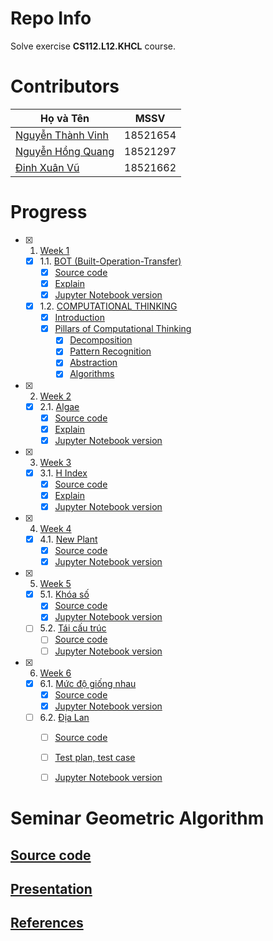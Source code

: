 # Repo Info
Solve exercise **CS112.L12.KHCL** course.
# Contributors
| Họ và Tên                                             | MSSV     |
|-------------------------------------------------------|----------|
| [Nguyễn Thành Vinh](https://github.com/VinhDevNguyen) | 18521654 |
| [Nguyễn Hồng Quang](https://github.com/Dokkaebi00)    | 18521297 |
| [Đinh Xuân Vũ](https://github.com/dxv2k)              | 18521662 |
# Progress
* [x] 1. [Week 1](./Week1/)
  * [x] 1.1. [BOT (Built-Operation-Transfer)](./Week1/BOT/BT1.pdf)
    * [x] [Source code](./Week1/BOT/solution.py)
    * [x] [Explain](./Week1/BOT/README.md)
    * [x] [Jupyter Notebook version](./Week1/BOT/solution.ipynb)
  * [x] 1.2. [COMPUTATIONAL THINKING](./Week1/Computational%20Thinking/README.md)
    * [x] [Introduction](./Week1/Computational%20Thinking/README.md#introduction)
    * [x] [Pillars of Computational Thinking](Week1/Computational%20Thinking/README.md#pillars-of-computational-thinking)
      * [x] [Decomposition](Week1/Computational%20Thinking/README.md#decomposition)
      * [x] [Pattern Recognition](Week1/Computational%20Thinking/README.md#pattern-recognition)
      * [x] [Abstraction](Week1/Computational%20Thinking/README.md#abstraction)
      * [x] [Algorithms](Week1/Computational%20Thinking/README.md#algorithms)
* [x] 2. [Week 2](./Week2/)
  * [x] 2.1. [Algae](./Week2/Algae_Solution.ipynb)
    * [x] [Source code](./Week2/Algae_Solution.py)
    * [x] [Explain](./Week2/Algae_Solution.md)
    * [x] [Jupyter Notebook version](https://colab.research.google.com/github/dxv2k/CS112.L12.KHCL/blob/master/Week2/Algae_Solution.ipynb)
* [x] 3. [Week 3](./Week3/)
  * [x] 3.1. [H Index](./Week3/H_Index.md)
    * [x] [Source code](./Week3/H_Index_solution.py)
    * [x] [Explain](./Week3/H_Index_solution.md)
    * [x] [Jupyter Notebook version](./Week3/H_Index_solution.ipynb)
* [x] 4. [Week 4](./Week4/)
  * [x] 4.1. [New Plant](./Week4/New_Plant.md)
    * [x] [Source code](./Week4/new_plant_solution.py)
    * [x] [Jupyter Notebook version](./Week4/New_Plant.ipynb)
* [x] 5. [Week 5](./Week5/)
  * [x] 5.1. [Khóa số](./Week5/)
    * [x] [Source code](./Week5/KhoaSo.py)
    * [x] [Jupyter Notebook version](./Week5/report_week5.ipynb)
  * [ ] 5.2. [Tái cấu trúc]()
    * [ ] [Source code]() 
    * [ ] [Jupyter Notebook version]()
* [x] 6. [Week 6](./Week6/)
  * [x] 6.1. [Mức độ giống nhau](./Week6/)
    * [x] [Source code](./Week6/MucDoGiongNhau.py)
    * [x] [Jupyter Notebook version](./Week6/report.ipynb)
  * [ ] 6.2. [Địa Lan](./Week6/)
    * [ ] [Source code](./Week6/DiaLan.py)
    * [ ] [Test plan, test case](./Week6/testing_plant_DiaLan.ipynb) 
    * [ ] [Jupyter Notebook version](./Week6/report_DiaLan.ipynb)


# Seminar Geometric Algorithm
## [Source code]()
## [Presentation]()
## [References]()



